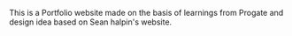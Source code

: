 This is a Portfolio website made on the basis of learnings from Progate and design idea based on Sean halpin's website.
